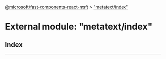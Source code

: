 [@microsoft/fast-components-react-msft](../README.md) > ["metatext/index"](../modules/_metatext_index_.md)

# External module: "metatext/index"

## Index

---

